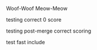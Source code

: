 Woof-Woof
Meow-Meow


testing correct 0 score

testing post-merge correct scoring

test fast include
